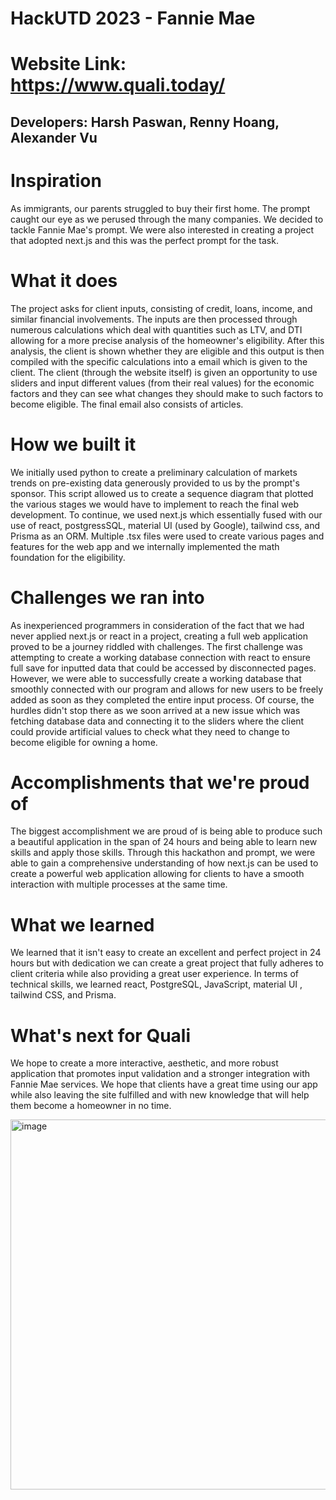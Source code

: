 # HackUTD 2023 - Fannie Mae 

# Website Link: https://www.quali.today/
## Developers: Harsh Paswan, Renny Hoang, Alexander Vu

# Inspiration
As immigrants, our parents struggled to buy their first home. The prompt caught our eye as we perused through the many companies. We decided to tackle Fannie Mae's prompt. We were also interested in creating a project that adopted next.js and this was the perfect prompt for the task.

# What it does
The project asks for client inputs, consisting of credit, loans, income, and similar financial involvements. The inputs are then processed through numerous calculations which deal with quantities such as LTV, and DTI allowing for a more precise analysis of the homeowner's eligibility. After this analysis, the client is shown whether they are eligible and this output is then compiled with the specific calculations into a email which is given to the client. The client (through the website itself) is given an opportunity to use sliders and input different values (from their real values) for the economic factors and they can see what changes they should make to such factors to become eligible. The final email also consists of articles.

# How we built it
We initially used python to create a preliminary calculation of markets trends on pre-existing data generously provided to us by the prompt's sponsor. This script allowed us to create a sequence diagram that plotted the various stages we would have to implement to reach the final web development. To continue, we used next.js which essentially fused with our use of react, postgressSQL, material UI (used by Google), tailwind css, and Prisma as an ORM. Multiple .tsx files were used to create various pages and features for the web app and we internally implemented the math foundation for the eligibility.

# Challenges we ran into
As inexperienced programmers in consideration of the fact that we had never applied next.js or react in a project, creating a full web application proved to be a journey riddled with challenges. The first challenge was attempting to create a working database connection with react to ensure full save for inputted data that could be accessed by disconnected pages. However, we were able to successfully create a working database that smoothly connected with our program and allows for new users to be freely added as soon as they completed the entire input process. Of course, the hurdles didn't stop there as we soon arrived at a new issue which was fetching database data and connecting it to the sliders where the client could provide artificial values to check what they need to change to become eligible for owning a home.

# Accomplishments that we're proud of
The biggest accomplishment we are proud of is being able to produce such a beautiful application in the span of 24 hours and being able to learn new skills and apply those skills. Through this hackathon and prompt, we were able to gain a comprehensive understanding of how next.js can be used to create a powerful web application allowing for clients to have a smooth interaction with multiple processes at the same time.

# What we learned
We learned that it isn't easy to create an excellent and perfect project in 24 hours but with dedication we can create a great project that fully adheres to client criteria while also providing a great user experience. In terms of technical skills, we learned react, PostgreSQL, JavaScript, material UI , tailwind CSS, and Prisma.

# What's next for Quali
We hope to create a more interactive, aesthetic, and more robust application that promotes input validation and a stronger integration with Fannie Mae services. We hope that clients have a great time using our app while also leaving the site fulfilled and with new knowledge that will help them become a homeowner in no time.


<img width="592" alt="image" src="https://github.com/rennyhoang/hackutd-fannie-mae/assets/58799329/e09bff5d-504a-4617-b204-0a8fd97738f2">
